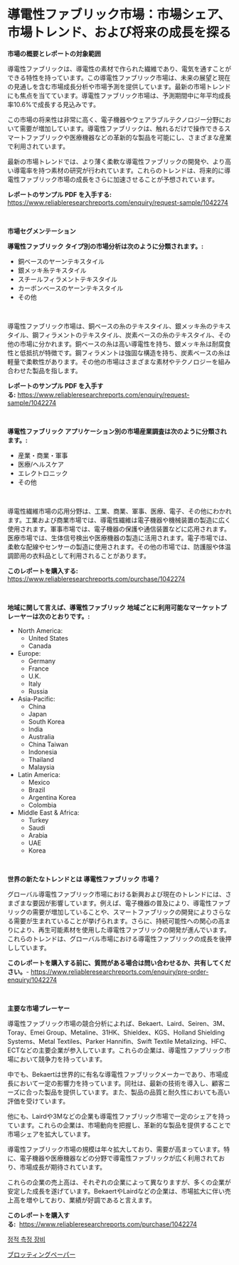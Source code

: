 <p><h1>導電性ファブリック市場：市場シェア、市場トレンド、および将来の成長を探る</h1></p><p><strong>市場の概要とレポートの対象範囲</strong></p>
<p><p>導電性ファブリックは、導電性の素材で作られた繊維であり、電気を通すことができる特性を持っています。この導電性ファブリック市場は、未来の展望と現在の見通しを含む市場成長分析や市場予測を提供しています。最新の市場トレンドにも焦点を当てています。導電性ファブリック市場は、予測期間中に年平均成長率10.6%で成長する見込みです。</p><p>この市場の将来性は非常に高く、電子機器やウェアラブルテクノロジー分野において需要が増加しています。導電性ファブリックは、触れるだけで操作できるスマートファブリックや医療機器などの革新的な製品を可能にし、さまざまな産業で利用されています。</p><p>最新の市場トレンドでは、より薄く柔軟な導電性ファブリックの開発や、より高い導電率を持つ素材の研究が行われています。これらのトレンドは、将来的に導電性ファブリック市場の成長をさらに加速させることが予想されています。</p></p>
<p><strong>レポートのサンプル PDF を入手する:</strong> <a href="https://www.reliableresearchreports.com/enquiry/request-sample/1042274">https://www.reliableresearchreports.com/enquiry/request-sample/1042274</a></p>
<p>&nbsp;</p>
<p><strong>市場セグメンテーション</strong></p>
<p><strong>導電性ファブリック タイプ別の市場分析は次のように分類されます。:</strong></p>
<p><ul><li>銅ベースのヤーンテキスタイル</li><li>銀メッキ糸テキスタイル</li><li>スチールフィラメントテキスタイル</li><li>カーボンベースのヤーンテキスタイル</li><li>その他</li></ul></p>
<p>&nbsp;</p>
<p><p>導電性ファブリック市場は、銅ベースの糸のテキスタイル、銀メッキ糸のテキスタイル、鋼フィラメントのテキスタイル、炭素ベースの糸のテキスタイル、その他の市場に分かれます。銅ベースの糸は高い導電性を持ち、銀メッキ糸は耐腐食性と低抵抗が特徴です。鋼フィラメントは強固な構造を持ち、炭素ベースの糸は軽量で柔軟性があります。その他の市場はさまざまな素材やテクノロジーを組み合わせた製品を指します。</p></p>
<p><strong>レポートのサンプル PDF を入手する:</strong>&nbsp;<a href="https://www.reliableresearchreports.com/enquiry/request-sample/1042274">https://www.reliableresearchreports.com/enquiry/request-sample/1042274</a></p>
<p>&nbsp;</p>
<p><strong> 導電性ファブリック アプリケーション別の市場産業調査は次のように分類されます。:</strong></p>
<p><ul><li>産業・商業・軍事</li><li>医療/ヘルスケア</li><li>エレクトロニック</li><li>その他</li></ul></p>
<p>&nbsp;</p>
<p><p>導電性繊維市場の応用分野は、工業、商業、軍事、医療、電子、その他にわかれます。工業および商業市場では、導電性繊維は電子機器や機械装置の製造に広く使用されます。軍事市場では、電子機器の保護や通信装置などに応用されます。医療市場では、生体信号検出や医療機器の製造に活用されます。電子市場では、柔軟な配線やセンサーの製造に使用されます。その他の市場では、防護服や体温調節用の衣料品として利用されることがあります。</p></p>
<p><strong>このレポートを購入する:</strong>&nbsp; <a href="https://www.reliableresearchreports.com/purchase/1042274">https://www.reliableresearchreports.com/purchase/1042274</a></p>
<p>&nbsp;</p>
<p><strong>地域に関して言えば、導電性ファブリック 地域ごとに利用可能なマーケットプレーヤーは次のとおりです。:</strong></p>
<p><ul>
    <li>
        North America:
        <ul>
            <li>United States</li>
            <li>Canada</li>
        </ul>
    </li>
    <li>
        Europe:
        <ul>
            <li>Germany</li>
            <li>France</li>
            <li>U.K.</li>
            <li>Italy</li>
            <li>Russia</li>
        </ul>
    </li>
    <li>
        Asia-Pacific:
        <ul>
            <li>China</li>
            <li>Japan</li>
            <li>South Korea</li>
            <li>India</li>
            <li>Australia</li>
            <li>China Taiwan</li>
            <li>Indonesia</li>
            <li>Thailand</li>
            <li>Malaysia</li>
        </ul>
    </li>
    <li>
        Latin America:
        <ul>
            <li>Mexico</li>
            <li>Brazil</li>
            <li>Argentina Korea</li>
            <li>Colombia</li>
        </ul>
    </li>
    <li>
        Middle East & Africa:
        <ul>
            <li>Turkey</li>
            <li>Saudi</li>
            <li>Arabia</li>
            <li>UAE</li>
            <li>Korea</li>
        </ul>
    </li>
    </ul></p>
<p>&nbsp;</p>
<p><strong>世界の新たなトレンドとは 導電性ファブリック 市場？</strong></p>
<p><p>グローバル導電性ファブリック市場における新興および現在のトレンドには、さまざまな要因が影響しています。例えば、電子機器の普及により、導電性ファブリックの需要が増加していることや、スマートファブリックの開発によりさらなる需要が生まれていることが挙げられます。さらに、持続可能性への関心の高まりにより、再生可能素材を使用した導電性ファブリックの開発が進んでいます。これらのトレンドは、グローバル市場における導電性ファブリックの成長を後押ししています。</p></p>
<p><strong>このレポートを購入する前に、質問がある場合は問い合わせるか、共有してください。</strong>- <a href="https://www.reliableresearchreports.com/enquiry/pre-order-enquiry/1042274">https://www.reliableresearchreports.com/enquiry/pre-order-enquiry/1042274</a></p>
<p>&nbsp;</p>
<p><strong>主要な市場プレーヤー</strong></p>
<p><p>導電性ファブリック市場の競合分析によれば、Bekaert、Laird、Seiren、3M、Toray、Emei Group、Metaline、31HK、Shieldex、KGS、Holland Shielding Systems、Metal Textiles、Parker Hannifin、Swift Textile Metalizing、HFC、ECTなどの主要企業が参入しています。これらの企業は、導電性ファブリック市場において競争力を持っています。</p><p>中でも、Bekaertは世界的に有名な導電性ファブリックメーカーであり、市場成長において一定の影響力を持っています。同社は、最新の技術を導入し、顧客ニーズに合った製品を提供しています。また、製品の品質と耐久性においても高い評価を受けています。</p><p>他にも、Lairdや3Mなどの企業も導電性ファブリック市場で一定のシェアを持っています。これらの企業は、市場動向を把握し、革新的な製品を提供することで市場シェアを拡大しています。</p><p>導電性ファブリック市場の規模は年々拡大しており、需要が高まっています。特に、電子機器や医療機器などの分野で導電性ファブリックが広く利用されており、市場成長が期待されています。</p><p>これらの企業の売上高は、それぞれの企業によって異なりますが、多くの企業が安定した成長を遂げています。BekaertやLairdなどの企業は、市場拡大に伴い売上高を増やしており、業績が好調であると言えます。</p></p>
<p><strong>このレポートを購入する:</strong>&nbsp;&nbsp;<a href="https://www.reliableresearchreports.com/purchase/1042274">https://www.reliableresearchreports.com/purchase/1042274</a></p>
<p><p><a href="https://medium.com/@leonidasalazar756/%EC%A0%95%EC%A0%81-%EC%B8%A1%EC%A0%95-%EC%9E%A5%EB%B9%84-%EC%8B%9C%EC%9E%A5-%EC%A1%B0%EC%82%AC-%EB%B3%B4%EA%B3%A0%EC%84%9C-%EA%B7%B8-%EC%97%AD%EC%82%AC-%EB%B0%8F-2024%EB%85%84%EB%B6%80%ED%84%B0-2031%EB%85%84%EA%B9%8C%EC%A7%80%EC%9D%98-%EC%98%88%EC%B8%A1-651a8714cd66">정적 측정 장비</a></p><p><a href="https://github.com/mohamedbakry57/Market-Research-Report-List-3/blob/main/994150115615.md">ブロッティングペーパー</a></p></p>